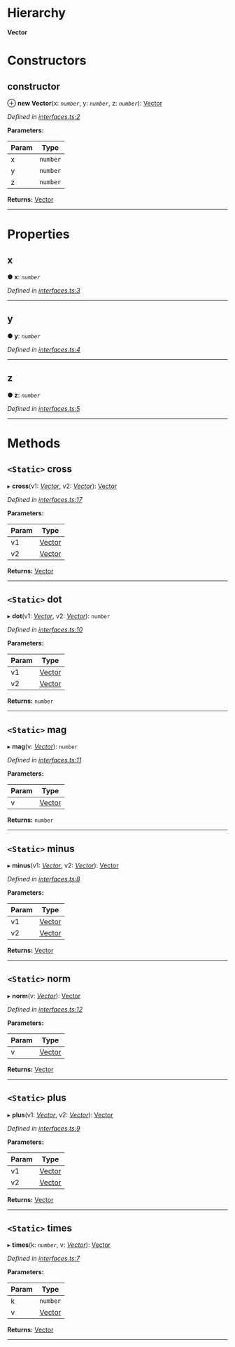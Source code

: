 

# Hierarchy

**Vector**

# Constructors

<a id="constructor"></a>

##  constructor

⊕ **new Vector**(x: *`number`*, y: *`number`*, z: *`number`*): [Vector](_interfaces_.vector.md)

*Defined in [interfaces.ts:2](https://github.com/bigcommerce/typedoc-plugin-markdown/blob/master/test/src/interfaces.ts#L2)*

**Parameters:**

| Param | Type |
| ------ | ------ |
| x | `number` |
| y | `number` |
| z | `number` |

**Returns:** [Vector](_interfaces_.vector.md)

___

# Properties

<a id="x"></a>

##  x

**● x**: *`number`*

*Defined in [interfaces.ts:3](https://github.com/bigcommerce/typedoc-plugin-markdown/blob/master/test/src/interfaces.ts#L3)*

___
<a id="y"></a>

##  y

**● y**: *`number`*

*Defined in [interfaces.ts:4](https://github.com/bigcommerce/typedoc-plugin-markdown/blob/master/test/src/interfaces.ts#L4)*

___
<a id="z"></a>

##  z

**● z**: *`number`*

*Defined in [interfaces.ts:5](https://github.com/bigcommerce/typedoc-plugin-markdown/blob/master/test/src/interfaces.ts#L5)*

___

# Methods

<a id="cross"></a>

## `<Static>` cross

▸ **cross**(v1: *[Vector](_interfaces_.vector.md)*, v2: *[Vector](_interfaces_.vector.md)*): [Vector](_interfaces_.vector.md)

*Defined in [interfaces.ts:17](https://github.com/bigcommerce/typedoc-plugin-markdown/blob/master/test/src/interfaces.ts#L17)*

**Parameters:**

| Param | Type |
| ------ | ------ |
| v1 | [Vector](_interfaces_.vector.md) |
| v2 | [Vector](_interfaces_.vector.md) |

**Returns:** [Vector](_interfaces_.vector.md)

___
<a id="dot"></a>

## `<Static>` dot

▸ **dot**(v1: *[Vector](_interfaces_.vector.md)*, v2: *[Vector](_interfaces_.vector.md)*): `number`

*Defined in [interfaces.ts:10](https://github.com/bigcommerce/typedoc-plugin-markdown/blob/master/test/src/interfaces.ts#L10)*

**Parameters:**

| Param | Type |
| ------ | ------ |
| v1 | [Vector](_interfaces_.vector.md) |
| v2 | [Vector](_interfaces_.vector.md) |

**Returns:** `number`

___
<a id="mag"></a>

## `<Static>` mag

▸ **mag**(v: *[Vector](_interfaces_.vector.md)*): `number`

*Defined in [interfaces.ts:11](https://github.com/bigcommerce/typedoc-plugin-markdown/blob/master/test/src/interfaces.ts#L11)*

**Parameters:**

| Param | Type |
| ------ | ------ |
| v | [Vector](_interfaces_.vector.md) |

**Returns:** `number`

___
<a id="minus"></a>

## `<Static>` minus

▸ **minus**(v1: *[Vector](_interfaces_.vector.md)*, v2: *[Vector](_interfaces_.vector.md)*): [Vector](_interfaces_.vector.md)

*Defined in [interfaces.ts:8](https://github.com/bigcommerce/typedoc-plugin-markdown/blob/master/test/src/interfaces.ts#L8)*

**Parameters:**

| Param | Type |
| ------ | ------ |
| v1 | [Vector](_interfaces_.vector.md) |
| v2 | [Vector](_interfaces_.vector.md) |

**Returns:** [Vector](_interfaces_.vector.md)

___
<a id="norm"></a>

## `<Static>` norm

▸ **norm**(v: *[Vector](_interfaces_.vector.md)*): [Vector](_interfaces_.vector.md)

*Defined in [interfaces.ts:12](https://github.com/bigcommerce/typedoc-plugin-markdown/blob/master/test/src/interfaces.ts#L12)*

**Parameters:**

| Param | Type |
| ------ | ------ |
| v | [Vector](_interfaces_.vector.md) |

**Returns:** [Vector](_interfaces_.vector.md)

___
<a id="plus"></a>

## `<Static>` plus

▸ **plus**(v1: *[Vector](_interfaces_.vector.md)*, v2: *[Vector](_interfaces_.vector.md)*): [Vector](_interfaces_.vector.md)

*Defined in [interfaces.ts:9](https://github.com/bigcommerce/typedoc-plugin-markdown/blob/master/test/src/interfaces.ts#L9)*

**Parameters:**

| Param | Type |
| ------ | ------ |
| v1 | [Vector](_interfaces_.vector.md) |
| v2 | [Vector](_interfaces_.vector.md) |

**Returns:** [Vector](_interfaces_.vector.md)

___
<a id="times"></a>

## `<Static>` times

▸ **times**(k: *`number`*, v: *[Vector](_interfaces_.vector.md)*): [Vector](_interfaces_.vector.md)

*Defined in [interfaces.ts:7](https://github.com/bigcommerce/typedoc-plugin-markdown/blob/master/test/src/interfaces.ts#L7)*

**Parameters:**

| Param | Type |
| ------ | ------ |
| k | `number` |
| v | [Vector](_interfaces_.vector.md) |

**Returns:** [Vector](_interfaces_.vector.md)

___

